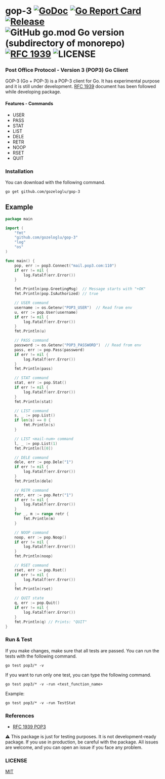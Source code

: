 # gop-3 [![GoDoc](https://godoc.org/github.com/gozeloglu/gop-3?status.svg)](https://godoc.org/github.com/gozeloglu/gop-3) [![Go Report Card](https://goreportcard.com/badge/github.com/gozeloglu/gop-3)](https://goreportcard.com/report/github.com/gozeloglu/gop-3)  [![Release](https://img.shields.io/badge/Release-v0.1.0--beta.2-blue)](https://github.com/gozeloglu/gop-3/releases) ![GitHub go.mod Go version (subdirectory of monorepo)](https://img.shields.io/github/go-mod/go-version/gozeloglu/gop-3?filename=go.mod) [![RFC 1939](https://img.shields.io/badge/Official%20Doc-RFC%201939-yellowgreen)](https://www.ietf.org/rfc/rfc1939.txt) ![LICENSE](https://img.shields.io/badge/license-MIT-green)

### Post Office Protocol - Version 3 (POP3) Go Client

GOP-3 (Go + POP-3) is a POP-3 client for Go. It has experimental purpose and it is still under development. [RFC 1939](https://www.ietf.org/rfc/rfc1939.txt) document has been followed while developing package.  

#### Features - Commands

* USER
* PASS
* STAT
* LIST
* DELE
* RETR
* NOOP
* RSET
* QUIT

### Installation

You can download with the following command.

```shell
go get github.com/gozeloglu/gop-3
```

## Example

```go
package main

import (
	"fmt"
	"github.com/gozeloglu/gop-3"
	"log"
	"os"
)

func main() {
	pop, err := pop3.Connect("mail.pop3.com:110")
	if err != nil {
		log.Fatalf(err.Error())
	}

	fmt.Println(pop.GreetingMsg)  // Message starts with "+OK"
	fmt.Println(pop.IsAuthorized) // true

	// USER command
	username := os.Getenv("POP3_USER")  // Read from env
	u, err := pop.User(username)
	if err != nil {
		log.Fatalf(err.Error())
	}
	fmt.Println(u)

	// PASS command
	password := os.Getenv("POP3_PASSWORD")  // Read from env
	pass, err := pop.Pass(password)
	if err != nil {
	    log.Fatalf(err.Error())	
	}
	fmt.Println(pass)

	// STAT command
	stat, err := pop.Stat()
	if err != nil {
		log.Fatalf(err.Error())
	}
	fmt.Println(stat)

	// LIST command
	s, _ := pop.List()
	if len(s) == 0 {
		fmt.Println(s)
	}

	// LIST <mail-num> command
	l, _ := pop.List(1)
	fmt.Println(l[0])

	// DELE command
	dele, err := pop.Dele("1")
	if err != nil {
		log.Fatalf(err.Error())
	}
	fmt.Println(dele)

	// RETR command 
	retr, err := pop.Retr("1")
	if err != nil {
		log.Fatalf(err.Error())
	}
	for _, m := range retr {
		fmt.Println(m)
	}

	// NOOP command
	noop, err := pop.Noop()
	if err != nil {
		log.Fatalf(err.Error())
	}
	fmt.Println(noop)

	// RSET command
	rset, err := pop.Rset()
	if err != nil {
		log.Fatalf(err.Error())
	}
	fmt.Println(rset)

	// QUIT state
	q, err := pop.Quit()
	if err != nil {
		log.Fatalf(err.Error())
	}
	fmt.Println(q) // Prints: "QUIT"
}
```


### Run & Test

If you make changes, make sure that all tests are passed. You can run the tests with the following command.

```shell
go test pop3/* -v 
```

If you want to run only one test, you can type the following command.

```shell
go test pop3/* -v -run <test_function_name>
```

Example: 
```shell
go test pop3/* -v -run TestStat
```

### References

* [RFC 1939 POP3](https://www.ietf.org/rfc/rfc1939.txt)

:warning: This package is just for testing purposes. It is not development-ready package. If you use in production, be
careful with the package. All issues are welcome, and you can open an issue if you face any problem.

### LICENSE

[MIT](https://github.com/gozeloglu/gop-3/blob/main/LICENSE)
